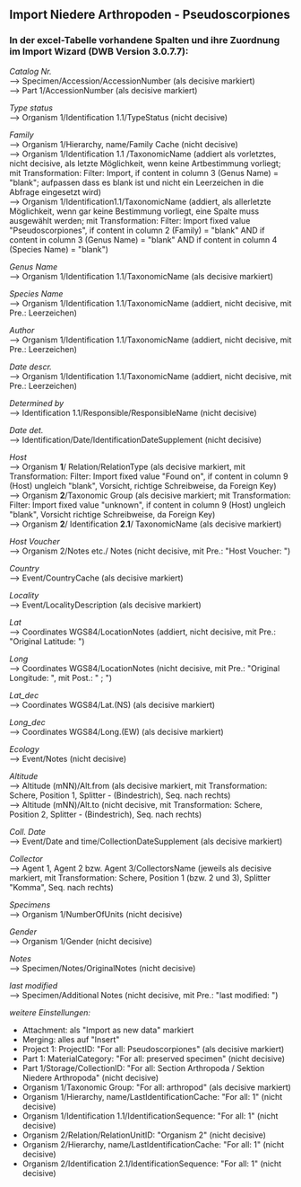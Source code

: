 
## Import Niedere Arthropoden - Pseudoscorpiones  

### In der excel-Tabelle vorhandene Spalten und ihre Zuordnung im Import Wizard (DWB Version 3.0.7.7):

_Catalog Nr._  
--> Specimen/Accession/AccessionNumber (als decisive markiert)  
--> Part 1/AccessionNumber (als decisive markiert)  


_Type status_  
--> Organism 1/Identification 1.1/TypeStatus (nicht decisive)  

_Family_  
--> Organism 1/Hierarchy, name/Family Cache (nicht decisive)  
--> Organism 1/Identification 1.1 /TaxonomicName (addiert als vorletztes, nicht decisive, als letzte Möglichkeit, wenn keine Artbestimmung vorliegt; mit Transformation: Filter: Import, if content in column 3 (Genus Name) = "blank"; aufpassen dass es blank ist und nicht ein Leerzeichen in die Abfrage eingesetzt wird)  
--> Organism 1/Identification1.1/TaxonomicName (addiert, als allerletzte Möglichkeit, wenn gar keine Bestimmung vorliegt, eine Spalte muss ausgewählt werden; mit Transformation: Filter: Import fixed value "Pseudoscorpiones", if content in column 2 (Family) = "blank" AND if content in column 3 (Genus Name) = "blank" AND if content in column 4 (Species Name) = "blank")  


_Genus Name_  
--> Organism 1/Identification 1.1/TaxonomicName (als decisive markiert)  


_Species Name_  
--> Organism 1/Identification 1.1/TaxonomicName (addiert, nicht decisive, mit Pre.: Leerzeichen)  


_Author_  
--> Organism 1/Identification 1.1/TaxonomicName (addiert, nicht decisive, mit Pre.: Leerzeichen)  


_Date descr._  
--> Organism 1/Identification 1.1/TaxonomicName (addiert, nicht decisive, mit Pre.: Leerzeichen)  


_Determined by_  
--> Identification 1.1/Responsible/ResponsibleName (nicht decisive)  


_Date det._  
--> Identification/Date/IdentificationDateSupplement (nicht decisive)  


_Host_  
--> Organism **1**/ Relation/RelationType (als decisive markiert, mit Transformation: Filter: Import fixed value "Found on", if content in column 9 (Host) ungleich "blank", Vorsicht, richtige Schreibweise, da Foreign Key)  
--> Organism **2**/Taxonomic Group (als decisive markiert; mit Transformation: Filter: Import fixed value "unknown", if content in column 9 (Host) ungleich "blank", Vorsicht richtige Schreibweise, da Foreign Key)  
--> Organism **2**/ Identification **2.1**/ TaxonomicName (als decisive markiert)  


_Host Voucher_  
--> Organism 2/Notes etc./ Notes (nicht decisive, mit Pre.: "Host Voucher: ")  

 
_Country_  
--> Event/CountryCache (als decisive markiert)  

_Locality_  
--> Event/LocalityDescription (als decisive markiert)  

_Lat_  
--> Coordinates WGS84/LocationNotes (addiert, nicht decisive, mit Pre.: "Original Latitude: ")  

_Long_  
--> Coordinates WGS84/LocationNotes (nicht decisive, mit Pre.: "Original Longitude: ", mit Post.: " ; ")  

_Lat_dec_  
--> Coordinates WGS84/Lat.(NS) (als decisive markiert)  


_Long_dec_  
--> Coordinates WGS84/Long.(EW) (als decisive markiert)  


_Ecology_  
--> Event/Notes (nicht decisive)  


_Altitude_  
--> Altitude (mNN)/Alt.from (als decisive markiert, mit Transformation: Schere, Position 1, Splitter - (Bindestrich), Seq. nach rechts)  
--> Altitude (mNN)/Alt.to (nicht decisive, mit Transformation: Schere, Position 2, Splitter - (Bindestrich), Seq. nach rechts)  


_Coll. Date_  
--> Event/Date and time/CollectionDateSupplement (als decisive markiert)  



_Collector_  
--> Agent 1, Agent 2 bzw. Agent 3/CollectorsName (jeweils als decisive markiert, mit Transformation: Schere, Position 1 (bzw. 2 und 3), Splitter "Komma", Seq. nach rechts)  


_Specimens_  
--> Organism 1/NumberOfUnits (nicht decisive)  


_Gender_  
--> Organism 1/Gender (nicht decisive)  


_Notes_  
--> Specimen/Notes/OriginalNotes (nicht decisive)  


_last modified_  
--> Specimen/Additional Notes (nicht decisive, mit Pre.: "last modified: ") 


_weitere Einstellungen:_  

-  Attachment: als "Import as new data" markiert  
-  Merging: alles auf "Insert"  
-  Project 1: ProjectID: "For all: Pseudoscorpiones" (als decisive markiert)  
-  Part 1: MaterialCategory: "For all: preserved specimen" (nicht decisive)  
-  Part 1/Storage/CollectionID: "For all: Section Arthropoda / Sektion Niedere Arthropoda" (nicht decisive)  
-  Organism 1/Taxonomic Group: "For all: arthropod" (als decisive markiert)  
-  Organism 1/Hierarchy, name/LastIdentificationCache: "For all: 1" (nicht decisive)
-  Organism 1/Identification 1.1/IdentificationSequence: "For all: 1" (nicht decisive)  
-  Organism 2/Relation/RelationUnitID: "Organism 2" (nicht decisive)  
-  Organism 2/Hierarchy, name/LastIdentificationCache: "For all: 1" (nicht decisive)  
-  Organism 2/Identification 2.1/IdentificationSequence: "For all: 1" (nicht decisive)  

